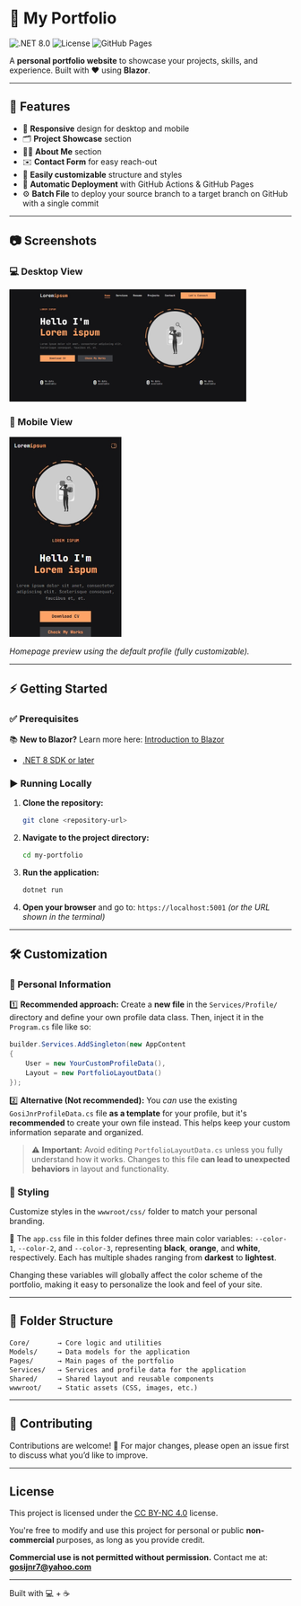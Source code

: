 # 🚀 My Portfolio

![.NET 8.0](https://img.shields.io/badge/.NET-8.0-blue)
![License](https://img.shields.io/badge/license-CC-lightgrey)
![GitHub Pages](https://img.shields.io/badge/deploy-GitHub%20Pages-brightgreen)

A **personal portfolio website** to showcase your projects, skills, and experience. Built with ❤️ using **Blazor**.

---

## 🌟 Features

* 📱 **Responsive** design for desktop and mobile
* 🗂️ **Project Showcase** section
* 🙋‍♂️ **About Me** section
* ✉️ **Contact Form** for easy reach-out
* 🎨 **Easily customizable** structure and styles
* 🚀 **Automatic Deployment** with GitHub Actions & GitHub Pages
* ⚙️ **Batch File** to deploy your source branch to a target branch on GitHub with a single commit

---

## 📷 Screenshots

### 💻 Desktop View

<img src="docs/images/home-desktop.png" alt="Desktop Screenshot" height="200" />

### 📱 Mobile View

<img src="docs/images/home-mobile.png" alt="Mobile Screenshot" width="200" />

*Homepage preview using the default profile (fully customizable).*

---

## ⚡ Getting Started

### ✅ Prerequisites

📚 **New to Blazor?** Learn more here: [Introduction to Blazor](https://dotnet.microsoft.com/en-us/learn/aspnet/blazor-tutorial/intro)

* [.NET 8 SDK or later](https://dotnet.microsoft.com/download)

### ▶️ Running Locally

1. **Clone the repository:**

   ```bash
   git clone <repository-url>
   ```

2. **Navigate to the project directory:**

   ```bash
   cd my-portfolio
   ```

3. **Run the application:**

   ```bash
   dotnet run
   ```

4. **Open your browser** and go to:
   `https://localhost:5001` *(or the URL shown in the terminal)*

---

## 🛠️ Customization

### 👤 Personal Information

1️⃣ **Recommended approach:**
Create a **new file** in the `Services/Profile/` directory and define your own profile data class. Then, inject it in the `Program.cs` file like so:

```csharp
builder.Services.AddSingleton(new AppContent
{
    User = new YourCustomProfileData(),
    Layout = new PortfolioLayoutData()
});
```

2️⃣ **Alternative (Not recommended):**
You *can* use the existing `GosiJnrProfileData.cs` file **as a template** for your profile, but it's **recommended** to create your own file instead. This helps keep your custom information separate and organized.

> ⚠️ **Important:**
> Avoid editing `PortfolioLayoutData.cs` unless you fully understand how it works. Changes to this file **can lead to unexpected behaviors** in layout and functionality.

### 🎨 Styling

Customize styles in the `wwwroot/css/` folder to match your personal branding.

📌 The `app.css` file in this folder defines three main color variables: `--color-1`, `--color-2`, and `--color-3`, representing **black**, **orange**, and **white**, respectively. Each has multiple shades ranging from **darkest** to **lightest**.

Changing these variables will globally affect the color scheme of the portfolio, making it easy to personalize the look and feel of your site.

---

## 📁 Folder Structure

```
Core/       → Core logic and utilities
Models/     → Data models for the application
Pages/      → Main pages of the portfolio
Services/   → Services and profile data for the application
Shared/     → Shared layout and reusable components
wwwroot/    → Static assets (CSS, images, etc.)
```

---

## 🤝 Contributing

Contributions are welcome! 🎉
For major changes, please open an issue first to discuss what you’d like to improve.

---

## License
This project is licensed under the [CC BY-NC 4.0](https://creativecommons.org/licenses/by-nc/4.0/) license.

You're free to modify and use this project for personal or public **non-commercial** purposes, as long as you provide credit.

**Commercial use is not permitted without permission.** Contact me at: **gosijnr7@yahoo.com**

---

Built with 💻 + ☕
